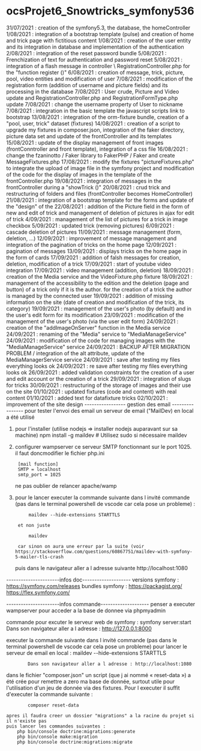 # ocsProjet6_Snowtricks_symfony536
31/07/2021 : creation of the symfony5.3, the database, the homeController
1/08/2021 : integration of a bootstrap template (pulse) and creation of home and trick page with fictitious content
1/08/2021 : creation of the user entity and its integration in database and implementation of the authentication
2/08/2021 : integration of the reset password bundle 
5/08/2021 : Frenchization of text for authentication and password reset 
5/08/2021 : integration of a flash message in controller \ RegistrationController.php for the "function register ()"
6/08/2021 : creation of message, trick, picture, pool, video entities and modification of user 
7/08/2021 : modification of the registration form (addition of username and picture fields) and its processing in the database
7/08/2021 : User crude, Picture and Video update and RegistrationController.php and RegistrationFormType.php update
7/08/2021 : change the username property of User to nickname
7/08/2021 : integration in the basic template the javascript scripts link to bootstrap
13/08/2021 : integration of the orm-fixture bundle, creation of a "pool, user, trick" dataset (fixtures)
14/08/2021 : creation of a script to upgrade my fixtures in composer.json, integration of the faker directory, picture data set and update of the frontController and its templates
15/08/2021 : update of the display management of front images (frontConntroller and front template), integration of a css file
16/08/2021 : change the fzaninotto / Faker library to FakerPHP / Faker and create MessageFixtures.php
17/08/2021 : modify the fixtures "pictureFixtures.php" to integrate the upload of image file in the symfony project and modification of the code for the display of images in the template of the frontController.php
19/08/2021 : integration of messages in the frontController during a "showTrick ()"
20/08/2021 : crud trick and restructuring of folders and files (frontController becomes HomeController)
21/08/2021 : integration of a bootstrap template for the forms and update of the "design" of the 
22/08/2021 : addition of the Picture field in the form of new and edit of trick and management of deletion of pictures in ajax for edit of trick
4/09/2021 : management of the list of pictures for a trick in image checkbox 
5/09/2021 : updated trick (removing pictures)
6/09/2021 : cascade deletion of pictures
11/09/2021 : message management (form, deletion, ...)
12/09/2021 : improvement of message management and integration of the pagination of tricks on the home page 
12/09/2021 : pagination of messages
13/09/2021 : displays tricks on the home page in the form of cards
17/09/2021 : addition of falsh messages for creation, deletion, modification of a trick
17/09/2021 : start of youtube video integration
17/09/2021 : video management (addition, deletion)
18/09/2021 : creation of the Media service and the VideoFixture.php fixture
18/09/2021 : management of the accessibility to the edition and the deletion (page and button) of a trick only if it is the author. for the creation of a trick the author is managed by the connected user
19/09/2021 : addition of missing information on the site (date of creation and modification of the trick, its category)
19/09/2021 : management of the user's photo (by default) and in the user's edit form for its modification
23/09/2021 : modification of the management of the user's photo (via the user edit form)
24/09/2021 : creation of the "addImageOnServer" function in the Media service
24/09/2021 : renaming of the "Media" service to "MediaManageService"
24/09/2021 : modification of the code for managing images with the "MediaManageService" service 
24/09/2021 : BACKUP AFTER MIGRATION PROBLEM / integration of the alt attribute, update of the MediaManagerService service 
24/09/2021 : save after testing my files everything looks ok
24/09/2021 : re save after testing my files everything looks ok
26/09/2021 : added validation constraints for the creation of a user and edit account or the creation of a trick
29/09/2021 : integration of slugs for tricks
30/09/2021 : restructuring of the storage of images and their use on the site
01/10/2021 : updated fixtures (code and content) with real content
01/10/2021 : added text for datafixture tricks
02/10/2021 : improvement of the site design
----------------- gestion des email ----------------
pour tester l'envoi des email un serveur de email ("MailDev) en local a été utilisé

1) pour l'installer (utilise nodejs => installer nodejs auparavant sur sa machine)
    npm install -g maildev # Utilisez sudo si nécessaire
    maildev

2) configurer wampserver
    ce serveur SMTP fonctionnant sur le port 1025.
    il faut doncmodifier le fichier php.ini

        [mail function]
        SMTP = localhost
        smtp_port = 1025

    ne pas oublier de relancer apache/wamp
3) pour le lancer
    executer la commande suivante dans l invité commande (pas dans le terminal powershell de vscode car cela pose un probleme) :
            
            maildev --hide-extensions STARTTLS
        
        et non juste
            
            maildev

        car sinon on aura une erreur par la suite (voir https://stackoverflow.com/questions/60867751/maildev-with-symfony-5-mailer-tls-crash

    puis dans le navigateur aller a l adresse suivante
    http://localhost:1080


----------------------infos doc--------------------
versions symfony : https://symfony.com/releases
bundles symfony :
    https://packagist.org/
    https://flex.symfony.com/

----------------------infos commande--------------------
penser a executer wampserver pour acceder a la base de donnee via phpmyadmin

commande pour excuter le serveur web de symfony :
    symfony server:start
    Dans son navigateur aller a l adresse : http://127.0.0.1:8000

 executer la commande suivante dans l invité commande (pas dans le terminal powershell de vscode car cela pose un probleme) pour lancer le serveur de email en local : 
            maildev --hide-extensions STARTTLS

            Dans son navigateur aller a l adresse : http://localhost:1080

dans le fichier "composer.json" un script (que j ai nommé « reset-data ») a été crée pour remettre a zero ma base de donnée, surtout utile pour l'utilisation d'un jeu de donnée via des fixtures. Pour l executer il suffit d'executer la commande suivante :
            
            composer reset-data
    
    apres il faudra creer un dossier "migrations" a la racine du projet si il n'existe pas
    puis lancer les commandes suivantes :
        php bin/console doctrine:migrations:generate
        php bin/console make:migration
        php bin/console doctrine:migrations:migrate